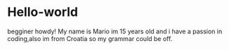 # Hello-world
begginer
howdy!
My name is Mario im 15 years old and i have a passion in coding,also im from Croatia so my grammar could be off.
